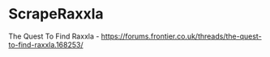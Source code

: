 # ScrapeRaxxla
The Quest To Find Raxxla - https://forums.frontier.co.uk/threads/the-quest-to-find-raxxla.168253/
